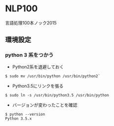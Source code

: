 # NLP100
言語処理100本ノック2015

## 環境設定
### python 3 系をつかう
- Python2系を退避しておく
```
$ sudo mv /usr/bin/python /usr/bin/python2`
```
- Python3.5にリンクを張る
```
$ sudo ln -s /usr/bin/python3.5 /usr/bin/python
```
- バージョンが変わったことを確認
```
$ python --version
Python 3.5.x
```
